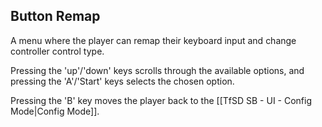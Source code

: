 ## Button Remap
A menu where the player can remap their keyboard input and change controller control type.

Pressing the 'up'/'down' keys scrolls through the available options, and pressing the 'A'/'Start' keys selects the chosen option.

Pressing the 'B' key moves the player back to the [[TfSD SB - UI - Config Mode|Config Mode]].